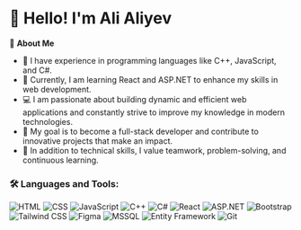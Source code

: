# 👋 Hello! I'm Ali Aliyev  

🌟 **About Me**  
- 🚀 I have experience in programming languages like C++, JavaScript, and C#.  
- 🌱 Currently, I am learning React and ASP.NET to enhance my skills in web development.  
- 💻 I am passionate about building dynamic and efficient web applications and constantly strive to improve my knowledge in modern technologies.  
- 🎯 My goal is to become a full-stack developer and contribute to innovative projects that make an impact.  
- 🌟 In addition to technical skills, I value teamwork, problem-solving, and continuous learning.  


### 🛠 Languages and Tools:
![HTML](https://img.shields.io/badge/HTML-000000?style=for-the-badge&logo=html5&logoColor=E34F26)
![CSS](https://img.shields.io/badge/CSS-000000?style=for-the-badge&logo=css3&logoColor=1572B6)
![JavaScript](https://img.shields.io/badge/JavaScript-000000?style=for-the-badge&logo=javascript&logoColor=F7DF1E)
![C++](https://img.shields.io/badge/C%2B%2B-000000?style=for-the-badge&logo=cplusplus&logoColor=00599C)
![C#](https://img.shields.io/badge/C%23-000000?style=for-the-badge&logo=c-sharp&logoColor=239120)
![React](https://img.shields.io/badge/React-000000?style=for-the-badge&logo=react&logoColor=61DAFB)
![ASP.NET](https://img.shields.io/badge/ASP.NET-000000?style=for-the-badge&logo=.net&logoColor=512BD4)
![Bootstrap](https://img.shields.io/badge/Bootstrap-000000?style=for-the-badge&logo=bootstrap&logoColor=7952B3)
![Tailwind CSS](https://img.shields.io/badge/Tailwind%20CSS-000000?style=for-the-badge&logo=tailwind-css&logoColor=38B2AC)
![Figma](https://img.shields.io/badge/Figma-000000?style=for-the-badge&logo=figma&logoColor=F24E1E)
![MSSQL](https://img.shields.io/badge/MSSQL-000000?style=for-the-badge&logo=microsoft-sql-server&logoColor=CC2927)
![Entity Framework](https://img.shields.io/badge/Entity%20Framework-000000?style=for-the-badge&logo=entity-framework&logoColor=86B4A2)
![Git](https://img.shields.io/badge/Git-000000?style=for-the-badge&logo=git&logoColor=F05032)
